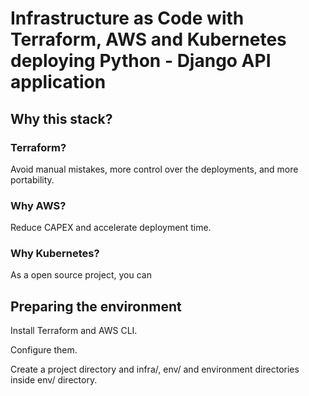 # Infrastructure as Code with Terraform, AWS and Kubernetes deploying Python - Django API application

## Why this stack?

### Terraform?

Avoid manual mistakes, more control over the deployments, and more portability.

### Why AWS?

Reduce CAPEX and accelerate deployment time.

### Why Kubernetes?

As a open source project, you can 

## Preparing the environment

Install Terraform and AWS CLI.

Configure them.

Create a project directory and infra/, env/ and environment directories inside env/ directory.

